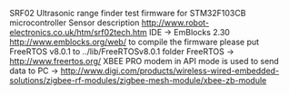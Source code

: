SRF02 Ultrasonic range finder test firmware for STM32F103CB microcontroller
Sensor description http://www.robot-electronics.co.uk/htm/srf02tech.htm
IDE -> EmBlocks 2.30 http://www.emblocks.org/web/
to compile the firmware please put FreeRTOS v8.0.1 to ../lib/FreeRTOSv8.0.1 folder
FreeRTOS -> http://www.freertos.org/
XBEE PRO modem in API mode is used to send data to PC -> http://www.digi.com/products/wireless-wired-embedded-solutions/zigbee-rf-modules/zigbee-mesh-module/xbee-zb-module

